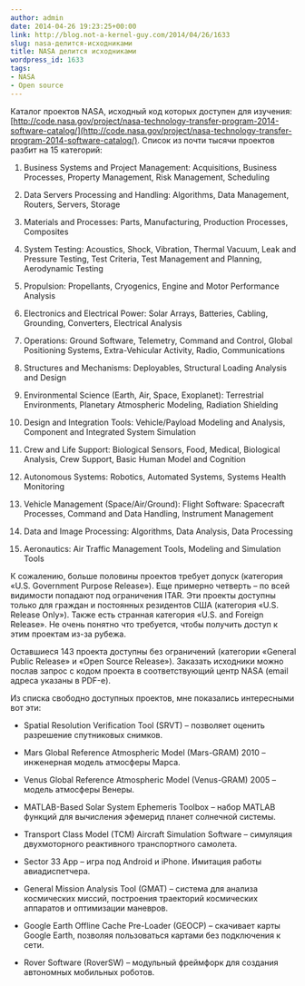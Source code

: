 ```yaml
---
author: admin
date: 2014-04-26 19:23:25+00:00
link: http://blog.not-a-kernel-guy.com/2014/04/26/1633
slug: nasa-делится-исходниками
title: NASA делится исходниками
wordpress_id: 1633
tags:
- NASA
- Open source
---
```


Каталог проектов NASA, исходный код которых доступен для изучения: [http://code.nasa.gov/project/nasa-technology-transfer-program-2014-software-catalog/](http://code.nasa.gov/project/nasa-technology-transfer-program-2014-software-catalog/). Список из почти тысячи проектов разбит на 15 категорий:

  1. Business Systems and Project Management: Acquisitions, Business Processes, Property Management, Risk Management, Scheduling

  2. Data Servers Processing and Handling: Algorithms, Data Management, Routers, Servers, Storage

  3. Materials and Processes: Parts, Manufacturing, Production Processes, Composites

  4. System Testing: Acoustics, Shock, Vibration, Thermal Vacuum, Leak and Pressure Testing, Test Criteria, Test Management and Planning, Aerodynamic Testing

  5. Propulsion: Propellants, Cryogenics, Engine and Motor Performance Analysis

  6. Electronics and Electrical Power: Solar Arrays, Batteries, Cabling, Grounding, Converters, Electrical Analysis

  7. Operations: Ground Software, Telemetry, Command and Control, Global Positioning Systems, Extra-Vehicular Activity, Radio, Communications

  8. Structures and Mechanisms: Deployables, Structural Loading Analysis and Design

  9. Environmental Science (Earth, Air, Space, Exoplanet): Terrestrial Environments, Planetary Atmospheric Modeling, Radiation Shielding

  10. Design and Integration Tools: Vehicle/Payload Modeling and Analysis, Component and Integrated System Simulation

  11. Crew and Life Support: Biological Sensors, Food, Medical, Biological Analysis, Crew Support, Basic Human Model and Cognition

  12. Autonomous Systems: Robotics, Automated Systems, Systems Health Monitoring

  13. Vehicle Management (Space/Air/Ground): Flight Software: Spacecraft Processes, Command and Data Handling, Instrument Management

  14. Data and Image Processing: Algorithms, Data Analysis, Data Processing

  15. Aeronautics: Air Traffic Management Tools, Modeling and Simulation Tools

К сожалению, больше половины проектов требует допуск (категория «U.S. Government Purpose Release»).  Еще примерно четверть – по всей видимости попадают под ограничения ITAR. Эти проекты доступны только для граждан и постоянных резидентов США (категория «U.S. Release Only»). Также есть странная категория «U.S. and Foreign Release». Не очень понятно что требуется, чтобы получить доступ к этим проектам из-за рубежа.

Оставшиеся 143 проекта доступны без ограничений (категории «General Public Release» и «Open Source Release»). Заказать исходники можно послав запрос с кодом проекта в соответствующий центр NASA (email адреса указаны в PDF-е). 

Из списка свободно доступных проектов, мне показались интересными вот эти:

  * Spatial Resolution Verification Tool (SRVT) – позволяет оценить разрешение спутниковых снимков.

  * Mars Global Reference Atmospheric Model (Mars-GRAM) 2010 – инженерная модель атмосферы Марса.

  * Venus Global Reference Atmospheric Model (Venus-GRAM) 2005 – модель атмосферы Венеры.

  * MATLAB-Based Solar System Ephemeris Toolbox – набор MATLAB функций для вычисления эфемерид планет солнечной системы.

  * Transport Class Model (TCM) Aircraft Simulation Software – симуляция двухмоторного реактивного транспортного самолета.

  * Sector 33 App – игра под Android и iPhone. Имитация работы авиадиспетчера.

  * General Mission Analysis Tool (GMAT) – система для анализа космических миссий, построения траекторий космических аппаратов и оптимизации маневров.

  * Google Earth Offline Cache Pre-Loader (GEOCP) – скачивает карты Google Earth, позволяя пользоваться картами без подключения к сети.

  * Rover Software (RoverSW) – модульный фреймфорк для создания автономных мобильных роботов.
